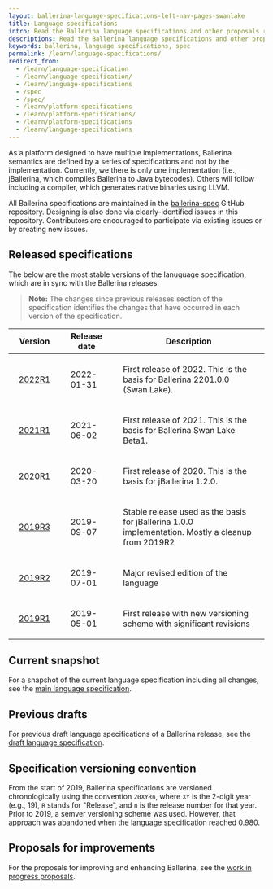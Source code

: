 ```yaml
---
layout: ballerina-language-specifications-left-nav-pages-swanlake
title: Language specifications
intro: Read the Ballerina language specifications and other proposals related to it.
descriptions: Read the Ballerina language specifications and other proposals related to it.
keywords: ballerina, language specifications, spec 
permalink: /learn/language-specifications/
redirect_from:
  - /learn/language-specification
  - /learn/language-specification/
  - /learn/language-specifications
  - /spec
  - /spec/
  - /learn/platform-specifications
  - /learn/platform-specifications/
  - /learn/platform-specifications
  - /learn/language-specifications
---
```


As a platform designed to have multiple implementations, Ballerina semantics are defined by a series of specifications and not by the implementation. Currently, we there is only one implementation (i.e., jBallerina, which compiles Ballerina to Java bytecodes). Others will follow including a compiler, which generates native binaries using LLVM.

All Ballerina specifications are maintained in the [ballerina-spec](https://github.com/ballerina-platform/ballerina-spec/) GitHub repository. Designing is also done via clearly-identified issues in this repository. Contributors are encouraged to participate via existing issues or by creating new issues.

## Released specifications

The below are the most stable versions of the lanuguage specification, which are in sync with the Ballerina releases.

> **Note:** The changes since previous releases section of the specification identifies the changes that have occurred in each version of the specification.

| Version | Release date | Description |
| ------- | ------------ | ----------- | 
| <a target="_blank" href="/spec/lang/2022R1/">2022R1</a> | 2022-01-31 | First release of 2022. This is the basis for Ballerina 2201.0.0 (Swan Lake). |
| <a target="_blank" href="/spec/lang/2021R1/">2021R1</a> | 2021-06-02 | First release of 2021. This is the basis for Ballerina Swan Lake Beta1. |
| <a target="_blank" href="/spec/lang/2020R1/">2020R1</a> | 2020-03-20 | First release of 2020. This is the basis for jBallerina 1.2.0. |
| <a target="_blank" href="/spec/lang/2019R3/">2019R3</a> | 2019-09-07 | Stable release used as the basis for jBallerina 1.0.0 implementation. Mostly a cleanup from 2019R2 |
| <a target="_blank" href="/spec/lang/2019R2/">2019R2</a> | 2019-07-01 | Major revised edition of the language |
| <a target="_blank" href="/spec/lang/2019R1/">2019R1</a> | 2019-05-01 | First release with new versioning scheme with significant revisions |

## Current snapshot

For a snapshot of the current language specification including all changes, see the <a target="_blank" href="https://ballerina.io/spec/lang/master/">main language specification</a>.

## Previous drafts 

For previous draft language specifications of a Ballerina release, see the <a target="_blank" href="https://ballerina.io/spec/lang/draft/">draft language specification</a>.

## Specification versioning convention

From the start of 2019, Ballerina  specifications are versioned chronologically using the convention `20XYRn`, where `XY` is the 2-digit year (e.g., 19), `R` stands for "Release", and `n` is the release number for that year. Prior to 2019, a semver versioning scheme was used. However, that approach was abandoned when the language specification reached 0.980.

## Proposals for improvements

For the proposals for improving and enhancing Ballerina, see the <a target="_blank" href="https://github.com/ballerina-platform/ballerina-spec/blob/master/lang/proposals/README.md">work in progress proposals</a>.

<style> 
table {
    width:100%;
}
td {
    padding: 20px; 
}
li.cVersionItem  {display: none !important;}
</style>
